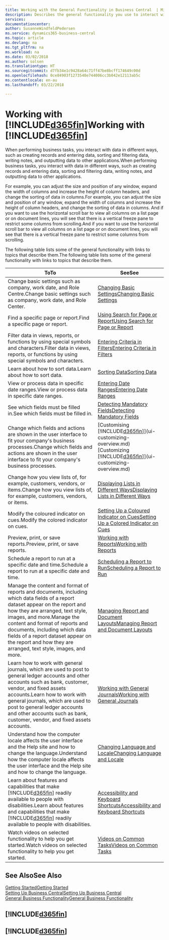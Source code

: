 ```yaml
---
title: Working with the General Functionality in Business Central  | Microsoft Docs
description: Describes the general functionality you use to interact with data in Business Central, such as entering values, sorting data, and changing views.
services: 
documentationcenter: 
author: SusanneWindfeldPedersen
ms.service: dynamics365-business-central
ms.topic: article
ms.devlang: na
ms.tgt_pltfrm: na
ms.workload: na
ms.date: 03/02/2018
ms.author: solsen
ms.translationtype: HT
ms.sourcegitcommit: d7fb34e1c9428a64c71ff47be8bcff174649c00d
ms.openlocfilehash: 0ce84903f1273540e744006cc3b042e12113ab5c
ms.contentlocale: en-au
ms.lasthandoff: 03/22/2018

---
```

# <a name="working-with-included365finincludesd365finmdmd"></a><span data-ttu-id="30be5-103">Working with [!INCLUDE[d365fin](includes/d365fin_md.md)]</span><span class="sxs-lookup"><span data-stu-id="30be5-103">Working with [!INCLUDE[d365fin](includes/d365fin_md.md)]</span></span>
<span data-ttu-id="30be5-104">When performing business tasks, you interact with data in different ways, such as creating records and entering data, sorting and filtering data, writing notes, and outputting data to other applications.</span><span class="sxs-lookup"><span data-stu-id="30be5-104">When performing business tasks, you interact with data in different ways, such as creating records and entering data, sorting and filtering data, writing notes, and outputting data to other applications.</span></span>

<span data-ttu-id="30be5-105">For example, you can adjust the size and position of any window, expand the width of columns and increase the height of column headers, and change the sorting of data in columns.</span><span class="sxs-lookup"><span data-stu-id="30be5-105">For example, you can adjust the size and position of any window, expand the width of columns and increase the height of column headers, and change the sorting of data in columns.</span></span> <span data-ttu-id="30be5-106">And if you want to use the horizontal scroll bar to view all columns on a list page or on document lines, you will see that there is a vertical freeze pane to restrict some columns from scrolling.</span><span class="sxs-lookup"><span data-stu-id="30be5-106">And if you want to use the horizontal scroll bar to view all columns on a list page or on document lines, you will see that there is a vertical freeze pane to restrict some columns from scrolling.</span></span>

<span data-ttu-id="30be5-107">The following table lists some of the general functionality with links to topics that describe them.</span><span class="sxs-lookup"><span data-stu-id="30be5-107">The following table lists some of the general functionality with links to topics that describe them.</span></span>

| <span data-ttu-id="30be5-108">To</span><span class="sxs-lookup"><span data-stu-id="30be5-108">To</span></span> | <span data-ttu-id="30be5-109">See</span><span class="sxs-lookup"><span data-stu-id="30be5-109">See</span></span> |
| --- | --- |
| <span data-ttu-id="30be5-110">Change basic settings such as company, work date, and Role Centre.</span><span class="sxs-lookup"><span data-stu-id="30be5-110">Change basic settings such as company, work date, and Role Center.</span></span> |[<span data-ttu-id="30be5-111">Changing Basic Settings</span><span class="sxs-lookup"><span data-stu-id="30be5-111">Changing Basic Settings</span></span>](ui-change-basic-settings.md) |
| <span data-ttu-id="30be5-112">Find a specific page or report.</span><span class="sxs-lookup"><span data-stu-id="30be5-112">Find a specific page or report.</span></span> |[<span data-ttu-id="30be5-113">Using Search for Page or Report</span><span class="sxs-lookup"><span data-stu-id="30be5-113">Using Search for Page or Report</span></span>](ui-search.md) |
| <span data-ttu-id="30be5-114">Filter data in views, reports, or functions by using special symbols and characters.</span><span class="sxs-lookup"><span data-stu-id="30be5-114">Filter data in views, reports, or functions by using special symbols and characters.</span></span> |[<span data-ttu-id="30be5-115">Entering Criteria in Filters</span><span class="sxs-lookup"><span data-stu-id="30be5-115">Entering Criteria in Filters</span></span>](ui-enter-criteria-filters.md) |
| <span data-ttu-id="30be5-116">Learn about how to sort data.</span><span class="sxs-lookup"><span data-stu-id="30be5-116">Learn about how to sort data.</span></span> |[<span data-ttu-id="30be5-117">Sorting Data</span><span class="sxs-lookup"><span data-stu-id="30be5-117">Sorting Data</span></span>](ui-sorting.md) |
| <span data-ttu-id="30be5-118">View or process data in specific date ranges.</span><span class="sxs-lookup"><span data-stu-id="30be5-118">View or process data in specific date ranges.</span></span> |[<span data-ttu-id="30be5-119">Entering Date Ranges</span><span class="sxs-lookup"><span data-stu-id="30be5-119">Entering Date Ranges</span></span>](ui-enter-date-ranges.md) |
| <span data-ttu-id="30be5-120">See which fields must be filled in.</span><span class="sxs-lookup"><span data-stu-id="30be5-120">See which fields must be filled in.</span></span> |[<span data-ttu-id="30be5-121">Detecting Mandatory Fields</span><span class="sxs-lookup"><span data-stu-id="30be5-121">Detecting Mandatory Fields</span></span>](ui-mandatory-fields.md) |
| <span data-ttu-id="30be5-122">Change which fields and actions are shown in the user interface to fit your company's business processes.</span><span class="sxs-lookup"><span data-stu-id="30be5-122">Change which fields and actions are shown in the user interface to fit your company's business processes.</span></span> |<span data-ttu-id="30be5-123">[Customising [!INCLUDE[d365fin](includes/d365fin_md.md)]](ui-customizing-overview.md)</span><span class="sxs-lookup"><span data-stu-id="30be5-123">[Customizing [!INCLUDE[d365fin](includes/d365fin_md.md)]](ui-customizing-overview.md)</span></span> |
| <span data-ttu-id="30be5-124">Change how you view lists of, for example, customers, vendors, or items.</span><span class="sxs-lookup"><span data-stu-id="30be5-124">Change how you view lists of, for example, customers, vendors, or items.</span></span> |[<span data-ttu-id="30be5-125">Displaying Lists in Different Ways</span><span class="sxs-lookup"><span data-stu-id="30be5-125">Displaying Lists in Different Ways</span></span>](across-display-lists-different-views.md) |
| <span data-ttu-id="30be5-126">Modify the coloured indicator on cues.</span><span class="sxs-lookup"><span data-stu-id="30be5-126">Modify the colored indicator on cues.</span></span> |[<span data-ttu-id="30be5-127">Setting Up a Coloured Indicator on Cues</span><span class="sxs-lookup"><span data-stu-id="30be5-127">Setting Up a Colored Indicator on Cues</span></span>](ui-how-setup-colored-indicator-cues.md) |
|<span data-ttu-id="30be5-128">Preview, print, or save reports.</span><span class="sxs-lookup"><span data-stu-id="30be5-128">Preview, print, or save reports.</span></span>|[<span data-ttu-id="30be5-129">Working with Reports</span><span class="sxs-lookup"><span data-stu-id="30be5-129">Working with Reports</span></span>](ui-work-report.md)|
| <span data-ttu-id="30be5-130">Schedule a report to run at a specific date and time.</span><span class="sxs-lookup"><span data-stu-id="30be5-130">Schedule a report to run at a specific date and time.</span></span> |[<span data-ttu-id="30be5-131">Scheduling a Report to Run</span><span class="sxs-lookup"><span data-stu-id="30be5-131">Scheduling a Report to Run</span></span>](ui-work-report.md#ScheduleReport) |
| <span data-ttu-id="30be5-132">Manage the content and format of reports and documents, including which data fields of a report dataset appear on the report and how they are arranged, text style, images, and more.</span><span class="sxs-lookup"><span data-stu-id="30be5-132">Manage the content and format of reports and documents, including which data fields of a report dataset appear on the report and how they are arranged, text style, images, and more.</span></span>|[<span data-ttu-id="30be5-133">Managing Report and Document Layouts</span><span class="sxs-lookup"><span data-stu-id="30be5-133">Managing Report and Document Layouts</span></span>](ui-manage-report-layouts.md) |
| <span data-ttu-id="30be5-134">Learn how to work with general journals, which are used to post to general ledger accounts and other accounts such as bank, customer, vendor, and fixed assets accounts.</span><span class="sxs-lookup"><span data-stu-id="30be5-134">Learn how to work with general journals, which are used to post to general ledger accounts and other accounts such as bank, customer, vendor, and fixed assets accounts.</span></span> |[<span data-ttu-id="30be5-135">Working with General Journals</span><span class="sxs-lookup"><span data-stu-id="30be5-135">Working with General Journals</span></span>](ui-work-general-journals.md) |
|<span data-ttu-id="30be5-136">Understand how the computer locale affects the user interface and the Help site and how to change the language.</span><span class="sxs-lookup"><span data-stu-id="30be5-136">Understand how the computer locale affects the user interface and the Help site and how to change the language.</span></span>|[<span data-ttu-id="30be5-137">Changing Language and Locale</span><span class="sxs-lookup"><span data-stu-id="30be5-137">Changing Language and Locale</span></span>](about-locale-language.md)|
|<span data-ttu-id="30be5-138">Learn about features and capabilities that make [!INCLUDE[d365fin](includes/d365fin_md.md)] readily available to people with disabilities.</span><span class="sxs-lookup"><span data-stu-id="30be5-138">Learn about features and capabilities that make [!INCLUDE[d365fin](includes/d365fin_md.md)] readily available to people with disabilities.</span></span>|[<span data-ttu-id="30be5-139">Accessibility and Keyboard Shortcuts</span><span class="sxs-lookup"><span data-stu-id="30be5-139">Accessibility and Keyboard Shortcuts</span></span>](ui-accessibility.md)|
|<span data-ttu-id="30be5-140">Watch videos on selected functionality to help you get started.</span><span class="sxs-lookup"><span data-stu-id="30be5-140">Watch videos on selected functionality to help you get started.</span></span>|[<span data-ttu-id="30be5-141">Videos on Common Tasks</span><span class="sxs-lookup"><span data-stu-id="30be5-141">Videos on Common Tasks</span></span>](across-videos.md)|  

## <a name="see-also"></a><span data-ttu-id="30be5-142">See Also</span><span class="sxs-lookup"><span data-stu-id="30be5-142">See Also</span></span>
[<span data-ttu-id="30be5-143">Getting Started</span><span class="sxs-lookup"><span data-stu-id="30be5-143">Getting Started</span></span>](index.md)  
[<span data-ttu-id="30be5-144">Setting Up Business Central</span><span class="sxs-lookup"><span data-stu-id="30be5-144">Setting Up Business Central</span></span>](setup.md)  
[<span data-ttu-id="30be5-145">General Business Functionality</span><span class="sxs-lookup"><span data-stu-id="30be5-145">General Business Functionality</span></span>](ui-across-business-areas.md)  

## [!INCLUDE[d365fin](includes/free_trial_md.md)]  
## [!INCLUDE[d365fin](includes/training_link_md.md)]

